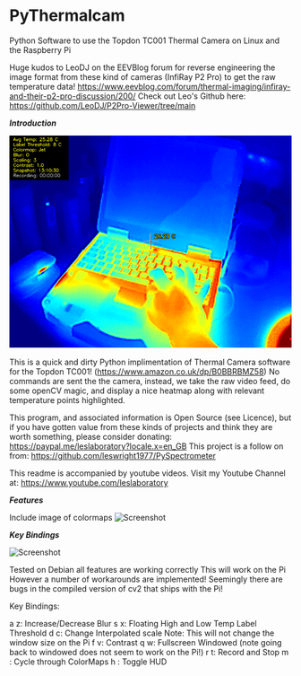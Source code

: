 # PyThermalcam
Python Software to use the Topdon TC001 Thermal Camera on Linux and the Raspberry Pi

Huge kudos to LeoDJ on the EEVBlog forum for reverse engineering the image format from these kind of cameras (InfiRay P2 Pro) to get the raw temperature data!
https://www.eevblog.com/forum/thermal-imaging/infiray-and-their-p2-pro-discussion/200/
Check out Leo's Github here: https://github.com/LeoDJ/P2Pro-Viewer/tree/main

***Introduction***

![Screenshot](media/TC00120230701-131032.png)

This is a quick and dirty Python implimentation of Thermal Camera software for the Topdon TC001!
(https://www.amazon.co.uk/dp/B0BBRBMZ58)
No commands are sent the the camera, instead, we take the raw video feed, do some openCV magic, and display a nice heatmap along with relevant temperature points highlighted.


This program, and associated information is Open Source (see Licence), but if you have gotten value from these kinds of projects and think they are worth something, please consider donating: https://paypal.me/leslaboratory?locale.x=en_GB This project is a follow on from: https://github.com/leswright1977/PySpectrometer

This readme is accompanied by youtube videos. Visit my Youtube Channel at: https://www.youtube.com/leslaboratory

***Features***

Include image of colormaps
![Screenshot](media/fluorescent.png)

***Key Bindings***

![Screenshot](media/fluorescent.png)

Tested on Debian all features are working correctly
This will work on the Pi However a number of workarounds are implemented!
Seemingly there are bugs in the compiled version of cv2 that ships with the Pi!

Key Bindings:

a z: Increase/Decrease Blur
s x: Floating High and Low Temp Label Threshold
d c: Change Interpolated scale Note: This will not change the window size on the Pi
f v: Contrast
q w: Fullscreen Windowed (note going back to windowed does not seem to work on the Pi!)
r t: Record and Stop
m : Cycle through ColorMaps
h : Toggle HUD
